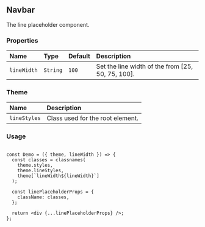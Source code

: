 ## Navbar

The line placeholder component.

### Properties

| Name        | Type     | Default | Description                                       |
| :---------- | :------- | :------ | :------------------------------------------------ |
| `lineWidth` | `String` | `100`   | Set the line width of the from [25, 50, 75, 100]. |

### Theme

| Name         | Description                      |
| :----------- | :------------------------------- |
| `lineStyles` | Class used for the root element. |

### Usage

```

const Demo = ({ theme, lineWidth }) => {
  const classes = classnames(
    theme.styles,
    theme.lineStyles,
    theme[`lineWidth${lineWidth}`]
  );

  const linePlaceholderProps = {
    className: classes,
  };

  return <div {...linePlaceholderProps} />;
};
```

